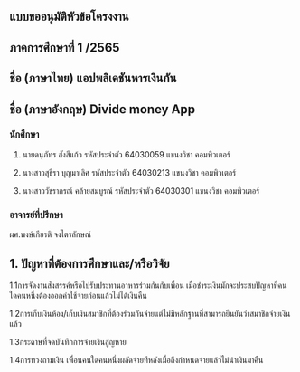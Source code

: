 ## แบบขออนุมัติหัวข้อโครงงาน


## ภาคการศึกษาที่ 1 /2565

## ชื่อ (ภาษาไทย)        	แอปพลิเคชันหารเงินกัน
## ชื่อ (ภาษาอังกฤษ)     	Divide money App	


### นักศึกษา
1. นายดนุภัทร		สังสีแก้ว	  รหัสประจำตัว 64030059	แขนงวิชา คอมพิวเตอร์

2. นางสาวสุธีรา	บุญมาเลิศ	  รหัสประจำตัว 64030213	แขนงวิชา คอมพิวเตอร์

3. นางสาววัชรากรณ์	คล้ายสมบูรณ์	  รหัสประจำตัว 64030301	แขนงวิชา คอมพิวเตอร์

### อาจารย์ที่ปรึกษา	

 ผศ.พงษ์เกียรติ	จงไตรลักษณ์

## 1. ปัญหาที่ต้องการศึกษาและ/หรือวิจัย
1.1การจัดงานสังสรรค์หรือไปรับประทานอาหารร่วมกันกับเพื่อน เมื่อชำระเงินมักจะประสบปัญหาที่คนใดคนหนึ่งต้องออกค่าใช้จ่ายก่อนแล้วไม่ได้เงินคืน

1.2การเก็บเงินห้อง/เก็บเงินสมาชิกที่ต้องร่วมกันจ่ายแต่ไม่มีหลักฐานที่สามารถยืนยันว่าสมาชิกจ่ายเงินแล้ว 

1.3กระดาษที่จดบันทึกการจ่ายเงินสูญหาย 

1.4การทวงถามเงิน เพื่อนคนใดคนหนึ่งผลัดจ่ายทีหลังเมื่อถึงกำหนดจ่ายแล้วไม่นำเงินมาคืน

